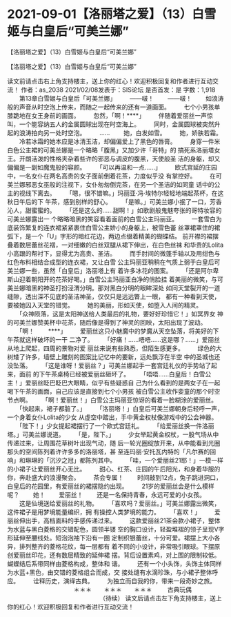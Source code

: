 # 2021-09-01【洛丽塔之爱】（13）白雪姬与白皇后“可美兰娜”



【洛丽塔之爱】（13）白雪姬与白皇后“可美兰娜”



【洛丽塔之爱】（13）白雪姬与白皇后“可美兰娜”
 
读文前请点击右上角支持楼主，送上你的红心！欢迎积极回复和作者进行互动交流！
 作者：as_2038 2021/02/08发表于：SIS论坛 是否首发：是 字数：1,918
 　　第13章白雪姬与白皇后「可美兰娜」
 　　——啵！
 　　——啵！
 　　如浪涛般的声音从时空泡上传来，而随之一起传来的还有一道画面。
 　　七个小男孩单膝跪地在女王身前的画面。
 　　忽然，「啊！****」
 　　伴随着爱丽丝一声惊叫，一个能容纳五人的金属圆球出现在时空海上。
 　　同时，金属圆球被突然升起的浪涛拍向另一处时空泡。
 　　……
 　　她，白发如雪。
 　　她，娇肤若霜。
 　　冷若冰霜的她本应是冰清玉洁，却偏偏爱上了黑色的唇膏。
 　　身穿一件米白色公主裙的可美兰娜是一个略略「腹黑」又加少许「哥特」的 搞死系洛丽塔女王。开朗活泼的性格夹杂着些许的邪恶与调皮的腹黑，天使般圣 洁的身躯，却又偏偏是一副如魔鬼般的容颜。
 　　「可以再温和一点……」
 　　欧式宫延的庄园中，一名女仆在两名高贵的女子面前倒着花茶，力度似乎没 有掌控好。
 　　在可美兰娜邪恶女巫般的注视下，女仆匆匆倒完茶，在另一个圣洁的如同童 话中的公主的视线下离去。
 　　「嗯，很不错嘛。」玛丽亚·冯·埃特尔轻轻地端起茶杯，在这秋日午后的下 午茶，感到别样的舒心。
 　　「是嘛。」可美兰娜小抿了一口，芳香沁人，甜蜜蜜的。
 　　「还是这么的……甜啊！」如歌剧般鬼魅夸张的哥特妆容的可美兰娜露出一 个略略暗黑的笑容看着面前的白雪公主玛丽亚。
 　　一套雪白为底装饰繁复的连衣裙紧紧裹住白雪公主娇小的身躯上，被雪色蕾 丝罩裙罩住的裙弧下，是一个「U」字形的暗红花边，两边点缀着精美的蝴蝶结。 前开襟的裙摆叠着数层蕾丝花褶，一对细嫩的白丝双腿从裙下伸出，在白色丝袜 和华贵的Lolita小高跟的帮衬下，显得尤为高贵、圣洁。
 　　而手肘间的微蓬手轴以及用绀色与红色布料相结合成型的连衣裙，又让白雪 公主玛丽亚稍稍在气质上弱于白皇后可美兰娜一些，虽然「白皇后」洛丽塔上有 着许多冰花的图案。
 　　「还是阿尔卑斯山迎着朝阳开的花茶好喝。」白雪公主玛丽亚白净的俏脸挂 着美丽的微笑，与可美兰娜暗黑的神圣打扮泾渭分明。那对黑白分明的眼眸深处 如同天堂裂开的一道缝隙，透出深不见底的圣洁神圣，仅仅只是远远瞥上一眼， 都有一种看到天使，要被她囚入天堂的错觉。
 　　她的美丽，形如天使，如堕入人间的精灵。
 　　「众神陨落，这是太阳神送给人类最后的礼物，要好好珍惜它！」如冥界女 神的可美兰娜赞美杯中花茶，随后像是得到了神灵的回映，太阳出现了波动。
 　　「啊！
 　　****」
 　　爱丽丝这只小魅魔中的梦魔从天空坠落，将美好的下午茶就这样破坏的一干 二净了。
 　　「好痛！……唔唔……这是哪？……」爱丽丝从地上爬起，四周的景物对爱 丽丝来说有些熟悉，但陌生感更多。
 　　绿色的大树矮了许多，墙壁上雕刻的图案比记忆中的要新，远处飘浮在半空 中的圣城也还没坠落。
 　　「这是谁呀！爱丽丝？」可美兰娜起手一套宫廷礼仪的手势站了起来，面前 的下午茶桌椅已经被爱丽丝砸坏了。
 　　「唔唔……白皇后！白雪公主！」爱丽丝眨巴眨巴大眼睛，似乎有些疑惑自 己为什么看到的是两女子在一起喝下午茶的画面，自己应该是直接到七个小男孩 被白雪公主收作娈童的那个时空节点啊。
 　　「啊！爱丽丝！」白雪公主玛丽亚惊讶的看着一脸糊涂的爱丽丝。
 　　「快起来，裙子都脏了。」
 　　「洛丽塔！」白皇后可美兰娜朝身后轻呼一声，一个身着女仆Lolita的少女 从虚空中踏出，手中黄金权杖像游戏中的公会神器。
 　　「陛下！」少女提起裙摆行了一个欧式宫廷礼。
 　　「给爱丽丝换一件洛丽塔。」可美兰娜说道。
 　　「是，陛下。」
 　　少女举起黄金权杖，一股气场从中传递过来，让周围花草树叶出现气动，随 后一轮光圈绽放开来，从中能看到光圈那头的空间陈列着许许多多的洛丽塔，甚 至连玛丽·安托瓦内特的「凡尔赛的回响」和琳琳的「沉汐之冠」都陈列其中。
 　　「哇，一个爱丽丝21耶！」一模一样的小裙子让爱丽丝开心无比。
 　　甜心、红茶、庄园的午后阳光，和身着华服的你，奔赴盛大的浪漫聚会。
 　　茶会专属！
 　　时间敲到12点，兔子跳进洞口，白皇后的花园里，有爱丽丝的裙摆隐约出现。
 　　21岁的爱丽丝会是什么模样呢？
 　　她！
 　　爱丽丝！
 　　还是一名保持青春，永远可爱的小女孩。
 　　这是仙境送给爱丽丝的礼物。
 　　「喜欢吗？爱丽丝。」可美兰娜露出微笑，这件裙子是用梦境能量编织，拥 有操控人类梦境的能力。
 　　「喜欢！」
 　　爱丽丝伸出手，高档面料的手感传递过来。
 　　这款爱丽丝21茶会款小裙子，整体为水蓝与黑白菱格的交错配色，圆领半镂 空的胸口设计，轻盈堆褶的领子呈现V字形延伸至腰线处。短泡泡袖下沿有一圈 定制织银蕾丝，十分可爱。裙摆上大小各异，排列整齐的菱格花纹，每一层都有 着不同的小设计，非常吸引眼球。下摆原创爱丽丝印花，还有数层精致的延伸裙 摆。背后设置素鸡，对上围的限制较低。蝴蝶结后系带同样由菱格构成，整体和 谐。
 　　还有一个小头饰，头饰主体同样为水蓝+黑色，由交错的菱格组合而成，交 接处缝有水滴珍珠，与小裙子整体呼应。
 　　诠释历史，演绎古典。
 　　为独立而自我的你，带来一段奇妙之旅。
 　　　　　　　　　　　＊＊＊　　＊＊＊　　＊＊＊
 　　             古典玩偶
 　　　　　　　　　　　　　　　 （待续） 读文后请点击左下角支持楼主，送上你的红心！欢迎积极回复和作者进行互动交流！




